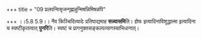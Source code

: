 +++
title = "09 प्रलपन्विसृजन्गृह्णन्नुन्मिषन्निमिषन्नपि"

+++
।।5.8 5.9।। नैव किञ्चिदित्यादेः प्रतिपाद्यमाह **सन्न्यासमि**ति। ज्ञेयः
इत्यादिनाविशुद्धात्मा इत्यादिना च स्पष्टीकृतत्वात् **पुनरि**ति। स्पष्टं
च प्रागनुक्तसङ्कल्पत्यागस्याभिधानात्।
